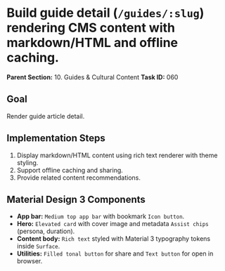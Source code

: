 # Build guide detail (`/guides/:slug`) rendering CMS content with markdown/HTML and offline caching.

**Parent Section:** 10. Guides & Cultural Content
**Task ID:** 060

## Goal
Render guide article detail.

## Implementation Steps
1. Display markdown/HTML content using rich text renderer with theme styling.
2. Support offline caching and sharing.
3. Provide related content recommendations.

## Material Design 3 Components
- **App bar:** `Medium top app bar` with bookmark `Icon button`.
- **Hero:** `Elevated card` with cover image and metadata `Assist chips` (persona, duration).
- **Content body:** `Rich text` styled with Material 3 typography tokens inside `Surface`.
- **Utilities:** `Filled tonal button` for share and `Text button` for open in browser.

